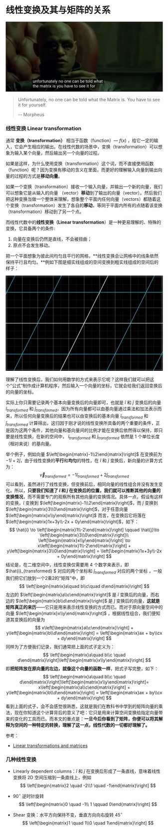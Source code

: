 # 线性变换及其与矩阵的关系

![](https://github.com/jieniu/articles/blob/master/pics/image-20190105220419469.png?raw=true)

> Unfortunately, no one can be told what the Matrix is. You have to see it for yourself.
>
>  -- Morpheus

### 线性变换 Linear transformation

通常 **变换（transformation）** 相当于函数（function）— $f(x)$ ，给它一定的输入，它会产生相应的输出。在线性代数的场景中，变换（transformation）可以想象为输入某个向量，然后输出另一个向量的过程。

如果是这样，为什么使用变换（transformation）这个词，而不直接使用函数（function）呢？因为变换有移动的含义在里面，而更好的理解输入向量到输出向量的过程的方式是**移动向量**。

如果一个变换（transformation）接收一个输入向量，并输出一个新的向量，我们可以想象它是从输入的向量 （vector）**移动**到了输出的向量（vector）。然后我们把这种变换当做一个整体来理解，想象整个平面内任何向量（vectors）都随着这个变换（transformation）发生了各自的**移动**，等同于平面内所有的点随着该变换（transformation）移动到了另一个点。

而线性代数中的**线性变换（Linear transformation**）是一种更易理解的、特殊的变换，它具备两个的条件:

1. 向量在变换后仍然是直线，不会被扭曲；
2. 原点不会发生移动。

把一个平面想象为彼此间均匀且平行的网格，**线性变换会让网格中的线条依然保持平行且均匀。**例如下图是细实线组成的空间变换到粗实线组成的空间后的样子：

![](https://github.com/jieniu/articles/blob/master/pics/image-20190105223100319.png?raw=true)

理解了线性变换后，我们如何用数学的方式来表示它呢？这样我们就可以把这个“公式”制作成计算机程序，然后输入一个向量的坐标，它就会给我们返回变换后的向量的坐标。

实际上你只需要记录两个基本向量变换后的向量即可，也就是 $\hat{i}$ 和 $\hat{j}$ 变换后的向量 $\hat{i}_{transformed}$ 和 $\hat{j}_{transformed}$，因为所有向量都可以由基向量通过乘法和加法表示而来，所以任何向量变换后的结果也可以由变换后的基本向量 $\hat{i}_{transformed}$ 和 $\hat{j}_{transformed}$ 计算得出，这归因于刚才说的线性变换所具备的两个重要的条件，正是因为这两个条件，其他向量和基向量间的比例才能在变换后依然得以保持，即只要是线性变换，在新的空间中， $\hat{i}_{transformed}$ 和 $\hat{j}_{transformed}$ 依然是 1 个单位长度（相对来说）的基向量。

举个例子，例如向量 $\left[\begin{matrix}-1\\2\end{matrix}\right]$ 在变换前为 $-1\hat{i} + 2\hat{j}$，由于线性变换的**平行**和**均匀**的特性，在 $\hat{i}$ 和 $\hat{j}$ 变换后，新向量的计算方式为：
$$
\vec v_{transformed } = -1 \hat{i}_{transformed} + 2\hat{j}_{transformed}
$$
可以看到，虽然进行了线性变换，但变换前后，相同向量的线性组合并没有发生变化。所以，**只要我们知道了 $\hat{i}$ 和 $\hat{j}$ 在变换后的位置，我们就可以推断其他的向量的变换情况**，而不需要专门的观察所有其他向量的变换情况。具体一点，假设有这样的变换，$\hat{i}$ 变换到 $\left[\begin{matrix}-1\\2\end{matrix}\right]$，而 $\hat{j}$ 变换到 $\left[\begin{matrix}3\\0\end{matrix}\right]$，对于任意向量 $\left[\begin{matrix}x\\y\end{matrix}\right]$ 而言，在变换后它将落在$\left[\begin{matrix}1x+3y\\-2x + 0y\end{matrix}\right]$，如下：  
$$
\hat{i} \to \left[\begin{matrix}1\\-2\end{matrix}\right] \qquad \hat{j}\to \left[\begin{matrix}3\\0\end{matrix}\right]\\
\left[\begin{matrix}x\\y\end{matrix}\right] \to x\left[\begin{matrix}1\\-2\end{matrix}\right] + y\left[\begin{matrix}3\\0\end{matrix}\right] = \left[\begin{matrix}1x+3y\\-2x + 0y\end{matrix}\right]
$$
结论是，在二维空间中，线性变换仅需要用 4 个数字来表示，即 $\hat{i}_{transformed} $ 对应的两个坐标和 $\hat{j}_{transformed}$ 对应的两个坐标 ，一般我们把它们放到一个2乘2的“矩阵”中，即
$$
\left[\begin{matrix}a\quad b\\c\quad d\end{matrix}\right]
$$
左边的 $\left[\begin{matrix}a\\c\end{matrix}\right]$ 是 $\hat{i}$ 变换后的向量，而右边的 $\left[\begin{matrix}b\\d\end{matrix}\right]$ 是 $\hat{j}$ 变换后的向量，**这就是矩阵真正的来历**——它只是用来表示线性变换的方式而已。而对于原向量空间中的向量 $\left[\begin{matrix}x\\y\end{matrix}\right]$ ，根据线性组合，我们便知道其变换后的向量为
$$
x\left[\begin{matrix}a\\c\end{matrix}\right] + y\left[\begin{matrix}b\\d\end{matrix}\right] = \left[\begin{matrix}ax + by\\cx + dy\end{matrix}\right]
$$
同样为了方便我们记录，我们通常把上面的式子定义为：
$$
\left[\begin{matrix}a\quad b\\c \quad d\end{matrix}\right]\left[\begin{matrix}x\\y\end{matrix}\right]
$$
即**把矩阵放在原向量的左边，就像这个向量的函数一样**，把式子写完整，如下：
$$
\left[\begin{matrix}a\quad b\\c \quad d\end{matrix}\right]\left[\begin{matrix}x\\y\end{matrix}\right]=
x\left[\begin{matrix}a\\c\end{matrix}\right] + y\left[\begin{matrix}b\\d\end{matrix}\right] = \left[\begin{matrix}ax + by\\cx + dy\end{matrix}\right]
$$
看到上面的式子，会不会感觉很熟悉，这就是我们在教科书中学到的矩阵向量的乘法，现在你知道这个计算背后的意义了吧：它只是用来计算空间变换给指定向量带来的变化的工具而已。而本文的重点是：**一旦今后你看到了矩阵，你便可以将其解释为空间的一种特定的转换，理解了这一点，线性代数的一切都好理解了。**



参考：

* [Linear transformations and matrices ](https://www.youtube.com/watch?v=kYB8IZa5AuE&index=3&list=PLZHQObOWTQDPD3MizzM2xVFitgF8hE_ab)

### 几种线性变换

- Linearly dependent columns：$\hat{i}$ 和 $\hat{j}$ 在变换后形成了一条直线，意味着线性变换将 2D 空间压缩到一条直线上，例如 
  $$
  \left[\begin{matrix}2 \quad -2\\1 \quad -1\end{matrix}\right]
  $$

- $90^{\circ}$ 逆时针旋转
  $$
  \left[\begin{matrix}0 \quad -1\\ 1 \qquad  0\end{matrix}\right]
  $$

- Shear 变换：水平方向保持不变，垂直方向向右旋转 $45^{\circ}$
  $$
  \left[\begin{matrix}1 \quad 1\\0 \quad 1\end{matrix}\right]
  $$


